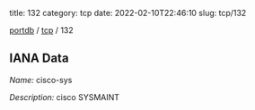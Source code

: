 title: 132
category: tcp
date: 2022-02-10T22:46:10
slug: tcp/132

[portdb](/) / [tcp](/category/tcp.html) / 132


## IANA Data

_Name:_ cisco-sys

_Description:_ cisco SYSMAINT

